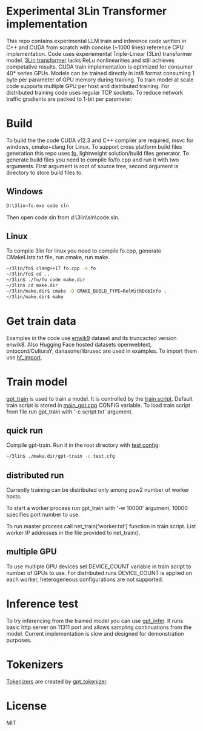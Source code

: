 ﻿
# Experimental 3Lin Transformer implementation

This repo contains experimental LLM train and inference code written in C++ and CUDA from scratch with concise (~1000 lines) reference CPU implementation. Code uses experiemental Triple-Linear (3Lin) transformer model. [3Lin transformer](doc/model.md)  lacks ReLu nonlinearities and still achieves competative results. CUDA train implementation is optimized for consumer 40* series GPUs. Models can be trained directly in int8 format consuming 1 byte per parameter of GPU memory during training. To train model at scale code supports multiple GPU per host and distributed training. For distributed training code uses regular TCP sockets. To reduce network traffic gradients are packed to 1-bit per parameter.

# Build

To build the the code CUDA v12.3 and C++ compiler are required, msvc for windows,  cmake+clang for Linux. To support cross platform build files generation this repo uses [fo](doc/fo.md), lightweight solution/build files generator. To generate build files you need to compile fo/fo.cpp and run it with two arguments. First argument is root of source tree, second argument is directory to store build files to.

## Windows

```bash
D:\3lin>fo.exe code sln
```

Then open code.sln from d:\3lin\sln\code.sln.

## Linux

To compile 3lin for linux you need to compile fo.cpp, generate CMakeLists.txt file, run cmake, run make.

```bash
~/3lin/fo$ clang++17 fo.cpp -o fo
~/3lin/fo$ cd ..
~/3lin$ ./fo/fo code make.dir
~/3lin$ cd make.dir
~/3lin/make.dir$ cmake -D CMAKE_BUILD_TYPE=RelWithDebInfo .
~/3lin/make.dir$ make
```

# Get train data

Examples in the code use [enwik9](https://mattmahoney.net/dc/textdata.html) dataset and its truncacted version enwik8. Also Hugging Face hosted datasets openwebtext, ontocord/CulturaY, danasone/librusec are used in examples. To import them use [hf_import](/hf_import/import.py).

# Train model

[gpt_train](/code/gpt/train) is used to train a model. It is controlled by the [train script](/doc/train_script.md). Default train script is stored in [main_gpt.cpp](/code/gpt/train/main_gpt.cpp) CONFIG variable. To load train script from file run gpt_train with '-c script.txt' argument. 

## quick run

Compile gpt-train. Run it in the root directory with [test config](/test.cfg):

```bash
~/3lin$ ./make.dir/gpt-train -c test.cfg
```
 
## distributed run

Currently training can be distributed only among pow2 number of worker hosts. 

To start a worker process run gpt_train with '-w 10000' argument. 10000 specifies port number to use.

To run master process call net_train('worker.txt') function in train script. List worker IP addresses in the file provided to net_train().

## multiple GPU

To use multiple GPU devices set DEVICE_COUNT variable in train script to number of GPUs to use. For distributed runs DEVICE_COUNT is applied on each worker, heterogeneous configurations are not supported.

# Inference test

To try inferencing from the trained model you can use [gpt_infer](/code/gpt/infer). It runs basic http server on 11311 port and allows sampling continuations from the model. Current implementation is slow and designed for demonstration purposes.

# Tokenizers

[Tokenizers](doc/tokenizer.md) are created by [gpt_tokenizer](/code/gpt/tokenizer).

# License

MIT
